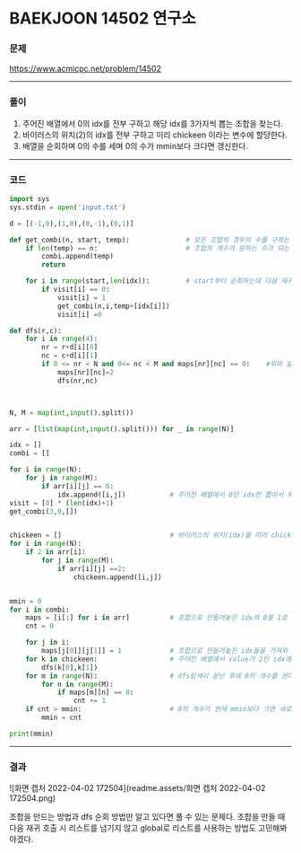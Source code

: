 # BAEKJOON 14502 연구소



### 문제 

https://www.acmicpc.net/problem/14502

<hr>


### 풀이

1. 주어진 배열에서 0의 idx를 전부 구하고 해당 idx를 3가지씩 뽑는 조합을 찾는다.
2. 바이러스의 위치(2)의 idx를 전부 구하고 미리 chickeen 이라는 변수에 할당한다.
3. 배열을 순회하며 0의 수를 세며 0의 수가 mmin보다 크다면 갱신한다.

<hr>


### 코드

```python
import sys
sys.stdin = open('input.txt')

d = [(-1,0),(1,0),(0,-1),(0,1)]

def get_combi(n, start, temp):              # 모든 조합의 경우의 수를 구하는 함수
    if len(temp) == n:                      # 조합의 개수가 원하는 수가 되는 함수 종료
        combi.append(temp)
        return

    for i in range(start,len(idx)):         # start부터 순회하는데 다음 재귀를 호출 할 떄는 현재 i가 순회 시작점이 됨
        if visit[i] == 0:
            visit[i] = 1
            get_combi(n,i,temp+[idx[i]])
            visit[i] =0

def dfs(r,c):
    for i in range(4):
        nr = r+d[i][0]
        nc = c+d[i][1]
        if 0 <= nr < N and 0<= nc < M and maps[nr][nc] == 0:    #위와 같은 조건이 만족시 maps를 2로 바꾸어주고 계속해서 탐색
            maps[nr][nc]=2
            dfs(nr,nc)



N, M = map(int,input().split())

arr = [list(map(int,input().split())) for _ in range(N)]

idx = []
combi = []

for i in range(N):
    for j in range(M):
        if arr[i][j] == 0:
            idx.append([i,j])           # 주어진 배열에서 0인 idx만 뽑아서 해당 idx들의 조합을 계산
visit = [0] * (len(idx)+1)
get_combi(3,0,[])


chickeen = []                           # 바이러스의 위치(idx)를 미리 chickeen 이라는 변수에 할당
for i in range(N):
    if 2 in arr[i]:
        for j in range(M):
            if arr[i][j] ==2:
                chickeen.append([i,j])


mmin = 0
for i in combi:
    maps = [i[:] for i in arr]          # 조합으로 만들어놓은 idx의 0을 1로 바꾸는데 원본은 바꾸지 않기 위해 깊은 복사로 값들을 가져와서 maps에 저장
    cnt = 0

    for j in i:
        maps[j[0]][j[1]] = 1            # 조합으로 만들어놓은 idx들을 가져와 해당 value를 1로 바꾸어줌
    for k in chickeen:                  # 주어진 배열에서 value가 2인 idx에서 dfs 탐색 시작
        dfs(k[0],k[1])
    for m in range(N):                  # dfs탐색이 끝난 후에 0의 개수를 센다
        for n in range(M):
            if maps[m][n] == 0:
                cnt += 1
    if cnt > mmin:                      # 0의 개수가 현재 mmin보다 크면 새로 갱신
        mmin = cnt

print(mmin)
```

<hr>


### 결과

![화면 캡처 2022-04-02 172504](readme.assets/화면 캡처 2022-04-02 172504.png)

조합을 만드는 방법과 dfs 순회 방법만 알고 있다면 풀 수 있는 문제다. 조합을 만들 때 다음 재귀 호출 시 리스트를 넘기지 않고 global로 리스트를 사용하는 방법도 고민해봐야겠다.
